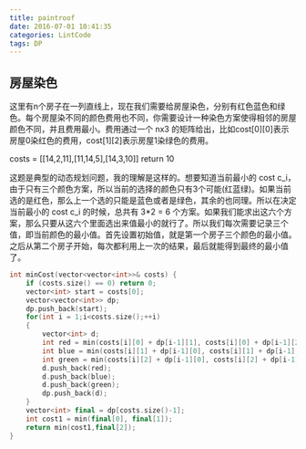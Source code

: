 ```yaml
---
title: paintroof
date: 2016-07-01 10:41:35
categories: LintCode
tags: DP
---
```


## 房屋染色

这里有n个房子在一列直线上，现在我们需要给房屋染色，分别有红色蓝色和绿色。每个房屋染不同的颜色费用也不同，你需要设计一种染色方案使得相邻的房屋颜色不同，并且费用最小。费用通过一个 nx3 的矩阵给出，比如cost[0][0]表示房屋0染红色的费用，cost[1][2]表示房屋1染绿色的费用。

costs = [[14,2,11],[11,14,5],[14,3,10]] return 10

这题是典型的动态规划问题，我的理解是这样的。想要知道当前最小的 cost c_i，由于只有三个颜色方案，所以当前的选择的颜色只有3个可能(红蓝绿)。如果当前选的是红色，那么上一个选的只能是蓝色或者是绿色，其余的也同理。所以在决定当前最小的 cost c_i 的时候，总共有 3*2 = 6 个方案。如果我们能求出这六个方案，那么只要从这六个里面选出来值最小的就行了。所以我们每次需要记录三个值，即当前颜色的最小值。首先设置初始值，就是第一个房子三个颜色的最小值。之后从第二个房子开始，每次都利用上一次的结果，最后就能得到最终的最小值了。

```cpp
int minCost(vector<vector<int>>& costs) {
    if (costs.size() == 0) return 0;
    vector<int> start = costs[0];
    vector<vector<int>> dp;
    dp.push_back(start);
    for(int i = 1;i<costs.size();++i)
    {
        vector<int> d;
        int red = min(costs[i][0] + dp[i-1][1], costs[i][0] + dp[i-1][2]);
        int blue = min(costs[i][1] + dp[i-1][0], costs[i][1] + dp[i-1][2]);
        int green = min(costs[i][2] + dp[i-1][0], costs[i][2] + dp[i-1][1]);
        d.push_back(red);
        d.push_back(blue);
        d.push_back(green);
        dp.push_back(d);
    }
    vector<int> final = dp[costs.size()-1];
    int cost1 = min(final[0], final[1]);
    return min(cost1,final[2]);
}
```
